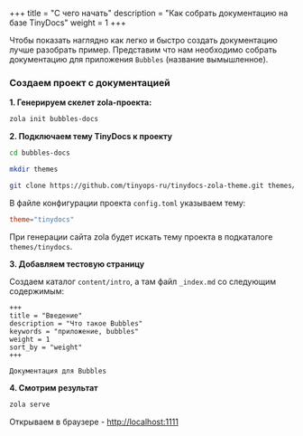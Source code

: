 +++
title = "С чего начать"
description = "Как собрать документацию на базе TinyDocs"
weight = 1
+++

Чтобы показать наглядно как легко и быстро создать документацию лучше разобрать пример.
Представим что нам необходимо собрать документацию для приложения `Bubbles` (название вымышленное).

### Создаем проект с документацией

**1. Генерируем скелет zola-проекта:**
 
```bash
zola init bubbles-docs
```

**2. Подключаем тему TinyDocs к проекту**

```bash
cd bubbles-docs

mkdir themes

git clone https://github.com/tinyops-ru/tinydocs-zola-theme.git themes/tinydocs
```

В файле конфигурации проекта `config.toml` указываем тему:

```toml
theme="tinydocs"
```

При генерации сайта zola будет искать тему проекта в подкаталоге `themes/tinydocs`.

**3. Добавляем тестовую страницу**

Создаем каталог `content/intro`, а там файл `_index.md` со следующим содержимым:

```
+++
title = "Введение"
description = "Что такое Bubbles"
keywords = "приложение, bubbles"
weight = 1
sort_by = "weight"
+++

Документация для Bubbles
```

**4. Смотрим результат**

```bash
zola serve
```

Открываем в браузере - [http://localhost:1111](http://localhost:1111)

